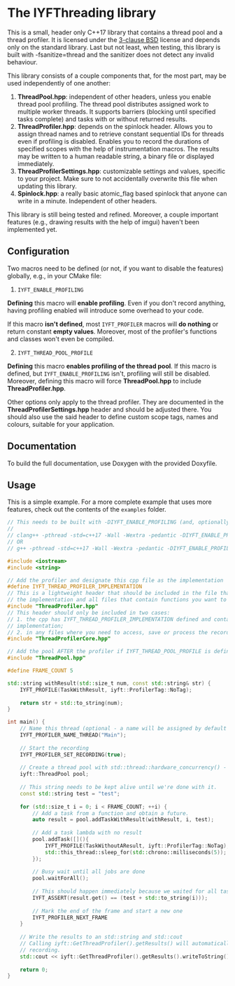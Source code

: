 # The IYFThreading library

This is a small, header only C++17 library that contains a thread pool and a thread profiler. It is licensed under the [3-clause BSD] license and depends only on the standard library. Last but not least, when testing, this library is built with -fsanitize=thread and the sanitizer does not detect any invalid behaviour.

This library consists of a couple components that, for the most part, may be used independently of one another:

1. **ThreadPool.hpp**: independent of other headers, unless you enable thread pool profiling. The thread pool distributes assigned work to multiple worker threads. It supports barriers (blocking until specified tasks complete) and tasks with or without returned results.
2. **ThreadProfiler.hpp**:  depends on the spinlock header. Allows you to assign thread names and to retrieve constant sequential IDs for threads even if profiling is disabled. Enables you to record the durations of specified scopes with the help of instrumentation macros. The results may be written to a human readable string, a binary file or displayed immediately.
3. **ThreadProfilerSettings.hpp**: customizable settings and values, specific to your project. Make sure to not accidentally overwrite this file when updating this library.
4. **Spinlock.hpp**: a really basic atomic_flag based spinlock that anyone can write in a minute. Independent of other headers.

This library is still being tested and refined. Moreover, a couple important features (e.g., drawing results with the help of imgui) haven't been implemented yet.

## Configuration
Two macros need to be defined (or not, if you want to disable the features) globally, e.g., in your CMake file:

1. ```IYFT_ENABLE_PROFILING```

  **Defining** this macro will **enable profiling**. Even if you don't record anything, having profiling enabled will introduce some overhead to your code.

  If this macro **isn't defined**, most ```IYFT_PROFILER``` macros will **do nothing** or return constant **empty values**. Moreover, most of the profiler's functions and classes won't even be compiled.

2. ```IYFT_THREAD_POOL_PROFILE```

  **Defining** this macro **enables profiling of the thread pool**. If this macro is defined, but ```IYFT_ENABLE_PROFILING``` isn't, profiling will still be disabled. Moreover, defining this macro will force **ThreadPool.hpp** to include **ThreadProfiler.hpp**.

Other options only apply to the thread profiler. They are documented in the **ThreadProfilerSettings.hpp** header and should be adjusted there. You should also use the said header to define custom scope tags, names and colours, suitable for your application.

## Documentation
To build the full documentation, use Doxygen with the provided Doxyfile.

## Usage

This is a simple example. For a more complete example that uses more features, check out the contents of the ```examples``` folder.

```cpp
// This needs to be built with -DIYFT_ENABLE_PROFILING (and, optionally, -DIYFT_THREAD_POOL_PROFILE), e.g, on Linux:
//
// clang++ -pthread -std=c++17 -Wall -Wextra -pedantic -DIYFT_ENABLE_PROFILING -DIYFT_THREAD_POOL_PROFILE MinimalTest.cpp
// OR
// g++ -pthread -std=c++17 -Wall -Wextra -pedantic -DIYFT_ENABLE_PROFILING -DIYFT_THREAD_POOL_PROFILE MinimalTest.cpp

#include <iostream>
#include <string>

// Add the profiler and designate this cpp file as the implementation
#define IYFT_THREAD_PROFILER_IMPLEMENTATION
// This is a lightweight header that should be included in the file that will contain
// the implementation and all files that contain functions you want to profile.
#include "ThreadProfiler.hpp"
// This header should only be included in two cases:
// 1. the cpp has IYFT_THREAD_PROFILER_IMPLEMENTATION defined and contains the
// implementation;
// 2. in any files where you need to access, save or process the records.
#include "ThreadProfilerCore.hpp"

// Add the pool AFTER the profiler if IYFT_THREAD_POOL_PROFILE is defined
#include "ThreadPool.hpp"

#define FRAME_COUNT 5

std::string withResult(std::size_t num, const std::string& str) {
    IYFT_PROFILE(TaskWithResult, iyft::ProfilerTag::NoTag);
    
    return str + std::to_string(num);
}

int main() {
    // Name this thread (optional - a name will be assigned by default otherwise)
    IYFT_PROFILER_NAME_THREAD("Main");
    
    // Start the recording
    IYFT_PROFILER_SET_RECORDING(true);
    
    // Create a thread pool with std::thread::hardware_concurrency() - 1 workers.
    iyft::ThreadPool pool;
    
    // This string needs to be kept alive until we're done with it.
    const std::string test = "test";
    
    for (std::size_t i = 0; i < FRAME_COUNT; ++i) {
        // Add a task from a function and obtain a future.
        auto result = pool.addTaskWithResult(withResult, i, test);
        
        // Add a task lambda with no result
        pool.addTask([](){
            IYFT_PROFILE(TaskWithoutAResult, iyft::ProfilerTag::NoTag);
            std::this_thread::sleep_for(std::chrono::milliseconds(5));
        });
        
        // Busy wait until all jobs are done
        pool.waitForAll();
        
        // This should happen immediately because we waited for all tasks
        IYFT_ASSERT(result.get() == (test + std::to_string(i)));
        
        // Mark the end of the frame and start a new one
        IYFT_PROFILER_NEXT_FRAME
    }
    
    // Write the results to an std::string and std::cout
    // Calling iyft::GetThreadProfiler().getResults() will automatically stop the
    // recording.
    std::cout << iyft::GetThreadProfiler().getResults().writeToString() << "\n";
    
    return 0;
}
```

[3-clause BSD]: https://github.com/manvis/IYFThreading/blob/master/LICENSE
